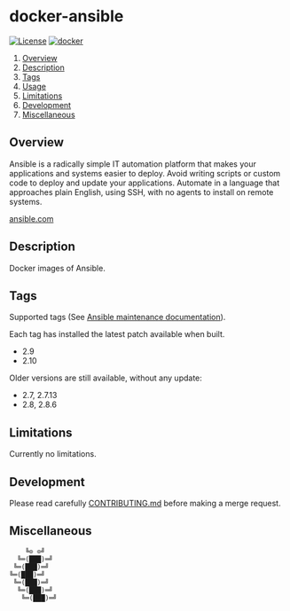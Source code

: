 # docker-ansible

[![License][license-img]][license-href]
[![docker][docker-img]][docker-href]

1. [Overview](#overview)
1. [Description](#description)
1. [Tags](#setup)
1. [Usage](#usage)
1. [Limitations](#limitations)
1. [Development](#development)
1. [Miscellaneous](#miscellaneous)

## Overview

Ansible  is  a  radically  simple   IT  automation  platform  that  makes  your
applications and systems easier to deploy. Avoid writing scripts or custom code
to deploy and update your applications.  Automate in a language that approaches
plain English, using SSH, with no agents to install on remote systems.

[ansible.com][overview-href]

## Description

Docker images of Ansible.

## Tags

Supported tags (See [Ansible maintenance documentation](https://docs.ansible.com/ansible/latest/reference_appendices/release_and_maintenance.html)).

Each tag has installed the latest patch available when built.

- 2.9
- 2.10

Older versions are still available, without any update:

- 2.7, 2.7.13
- 2.8, 2.8.6

## Limitations

Currently no limitations.

## Development

Please read carefully [CONTRIBUTING.md][contribute-href]  before making a merge
request.

## Miscellaneous

```text
    ╚⊙ ⊙╝
  ╚═(███)═╝
 ╚═(███)═╝
╚═(███)═╝
 ╚═(███)═╝
  ╚═(███)═╝
   ╚═(███)═╝
```

[license-img]: https://img.shields.io/badge/license-ISC-blue.svg
[license-href]: LICENSE
[docker-img]: https://img.shields.io/docker/pulls/vptech/ansible.svg
[docker-href]: https://registry.hub.docker.com/u/vptech/ansible
[overview-href]: https://ansible/com/
[contribute-href]: CONTRIBUTING.md
